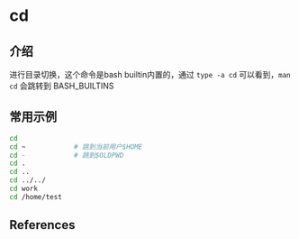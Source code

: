 
# cd 

## 介绍

进行目录切换，这个命令是bash builtin内置的，通过 `type -a cd` 可以看到，`man cd` 会跳转到 BASH_BUILTINS

## 常用示例

```bash
cd
cd ~            # 跳到当前用户$HOME
cd -            # 跳到$OLDPWD
cd .
cd ..
cd ../../
cd work
cd /home/test
```

## References

